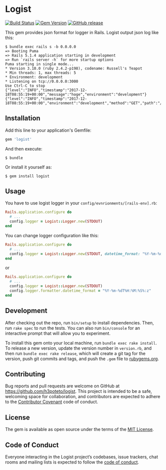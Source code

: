 # Logist
[![Build Status](https://travis-ci.com/h3poteto/logist.svg?branch=master)](https://travis-ci.com/h3poteto/logist)
[![Gem Version](https://badge.fury.io/rb/logist.svg)](https://badge.fury.io/rb/logist)
[![GitHub release](https://img.shields.io/github/release/h3poteto/logist.svg)](https://github.com/h3poteto/logist/releases)

This gem provides json format for logger in Rails. Logist output json log like this:

```
$ bundle exec rails s -b 0.0.0.0
=> Booting Puma
=> Rails 5.1.4 application starting in development
=> Run `rails server -h` for more startup options
Puma starting in single mode...
* Version 3.10.0 (ruby 2.4.2-p198), codename: Russell's Teapot
* Min threads: 1, max threads: 5
* Environment: development
* Listening on tcp://0.0.0.0:3000
Use Ctrl-C to stop
{"level":"INFO","timestamp":"2017-12-18T08:55:19+00:00","message":"hoge","environment":"development"}
{"level":"INFO","timestamp":"2017-12-18T08:55:19+00:00","environment":"development","method":"GET","path":"/api/health_check","format":"html","controller":"Api::HealthCheckController","action":"index","status":200,"duration":1.89,"view":0.81,"db":0.0,"exception":null,"exception_object":null}
```

## Installation

Add this line to your application's Gemfile:

```ruby
gem 'logist'
```

And then execute:

    $ bundle

Or install it yourself as:

    $ gem install logist

## Usage

You have to use logist logger in your `config/evnrionments/[rails-env].rb`:

```ruby
Rails.application.configure do
  # ...
  config.logger = Logist::Logger.new(STDOUT)
end
```

You can change logger configuration like this:

```ruby
Rails.application.configure do
  # ...
  config.logger = Logist::Logger.new(STDOUT, datetime_format: "%Y-%m-%dT%H:%M:%S%:z:")
end
```

or

```ruby
Rails.application.configure do
  # ...
  config.logger = Logist::Logger.new(STDOUT)
  config.logger.formatter.datetime_format = "%Y-%m-%dT%H:%M:%S%:z"
end
```



## Development

After checking out the repo, run `bin/setup` to install dependencies. Then, run `rake spec` to run the tests. You can also run `bin/console` for an interactive prompt that will allow you to experiment.

To install this gem onto your local machine, run `bundle exec rake install`. To release a new version, update the version number in `version.rb`, and then run `bundle exec rake release`, which will create a git tag for the version, push git commits and tags, and push the `.gem` file to [rubygems.org](https://rubygems.org).

## Contributing

Bug reports and pull requests are welcome on GitHub at https://github.com/h3poteto/logist. This project is intended to be a safe, welcoming space for collaboration, and contributors are expected to adhere to the [Contributor Covenant](http://contributor-covenant.org) code of conduct.

## License

The gem is available as open source under the terms of the [MIT License](http://opensource.org/licenses/MIT).

## Code of Conduct

Everyone interacting in the Logist project’s codebases, issue trackers, chat rooms and mailing lists is expected to follow the [code of conduct](https://github.com/h3poteto/logist/blob/master/CODE_OF_CONDUCT.md).
